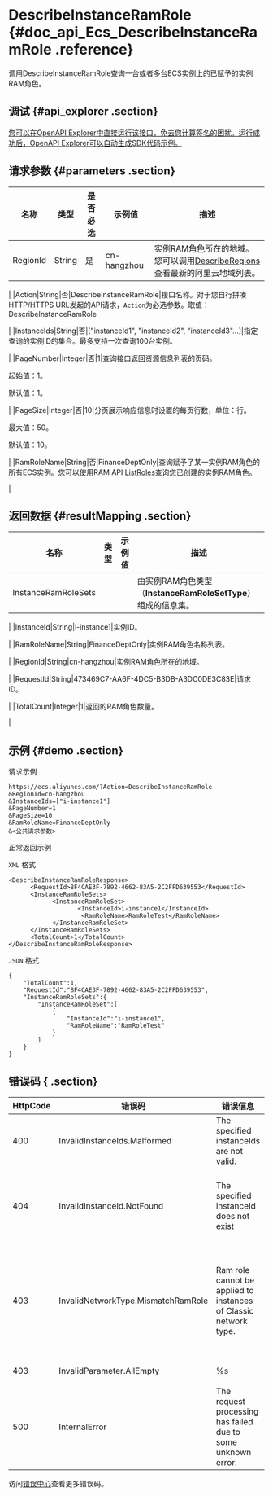 # DescribeInstanceRamRole {#doc_api_Ecs_DescribeInstanceRamRole .reference}

调用DescribeInstanceRamRole查询一台或者多台ECS实例上的已赋予的实例RAM角色。

## 调试 {#api_explorer .section}

[您可以在OpenAPI Explorer中直接运行该接口，免去您计算签名的困扰。运行成功后，OpenAPI Explorer可以自动生成SDK代码示例。](https://api.aliyun.com/#product=Ecs&api=DescribeInstanceRamRole&type=RPC&version=2014-05-26)

## 请求参数 {#parameters .section}

|名称|类型|是否必选|示例值|描述|
|--|--|----|---|--|
|RegionId|String|是|cn-hangzhou|实例RAM角色所在的地域。您可以调用[DescribeRegions](~~25609~~)查看最新的阿里云地域列表。

 |
|Action|String|否|DescribeInstanceRamRole|接口名称。对于您自行拼凑HTTP/HTTPS URL发起的API请求，`Action`为必选参数。取值：DescribeInstanceRamRole

 |
|InstanceIds|String|否|\["instanceId1", "instanceId2", "instanceId3"…\]|指定查询的实例ID的集合。最多支持一次查询100台实例。

 |
|PageNumber|Integer|否|1|查询接口返回资源信息列表的页码。

 起始值：1。

 默认值：1。

 |
|PageSize|Integer|否|10|分页展示响应信息时设置的每页行数，单位：行。

 最大值：50。

 默认值：10。

 |
|RamRoleName|String|否|FinanceDeptOnly|查询赋予了某一实例RAM角色的所有ECS实例。您可以使用RAM API [ListRoles](~~28713~~)查询您已创建的实例RAM角色。

 |

## 返回数据 {#resultMapping .section}

|名称|类型|示例值|描述|
|--|--|---|--|
|InstanceRamRoleSets| | |由实例RAM角色类型（**InstanceRamRoleSetType**）组成的信息集。

 |
|InstanceId|String|i-instance1|实例ID。

 |
|RamRoleName|String|FinanceDeptOnly|实例RAM角色名称列表。

 |
|RegionId|String|cn-hangzhou|实例RAM角色所在的地域。

 |
|RequestId|String|473469C7-AA6F-4DC5-B3DB-A3DC0DE3C83E|请求ID。

 |
|TotalCount|Integer|1|返回的RAM角色数量。

 |

## 示例 {#demo .section}

请求示例

``` {#request_demo}
https://ecs.aliyuncs.com/?Action=DescribeInstanceRamRole
&RegionId=cn-hangzhou
&InstanceIds=["i-instance1"]
&PageNumber=1
&PageSize=10
&RamRoleName=FinanceDeptOnly
&<公共请求参数>
```

正常返回示例

`XML` 格式

``` {#xml_return_success_demo}
<DescribeInstanceRamRoleResponse>
      <RequestId>8F4CAE3F-7892-4662-83A5-2C2FFD639553</RequestId>
      <InstanceRamRoleSets>
            <InstanceRamRoleSet>
                   <InstanceId>i-instance1</InstanceId>
                    <RamRoleName>RamRoleTest</RamRoleName>
            </InstanceRamRoleSet>
      </InstanceRamRoleSets>
      <TotalCount>1</TotalCount>
</DescribeInstanceRamRoleResponse>
```

`JSON` 格式

``` {#json_return_success_demo}
{
	"TotalCount":1,
	"RequestId":"8F4CAE3F-7892-4662-83A5-2C2FFD639553",
	"InstanceRamRoleSets":{
		"InstanceRamRoleSet":[
			{
				"InstanceId":"i-instance1",
				"RamRoleName":"RamRoleTest"
			}
		]
	}
}
```

## 错误码 { .section}

|HttpCode|错误码|错误信息|描述|
|--------|---|----|--|
|400|InvalidInstanceIds.Malformed|The specified instanceIds are not valid.|指定的多个 InstanceId 不合法。|
|404|InvalidInstanceId.NotFound|The specified instanceId does not exist|指定的实例不存在，请您检查实例ID是否正确。|
|403|InvalidNetworkType.MismatchRamRole|Ram role cannot be applied to instances of Classic network type.|实例 RAM 角色不能被用于经典网络实例，RAM 角色只能使用在 VPC 实例上。|
|403|InvalidParameter.AllEmpty|%s|缺失必需参数。|
|500|InternalError|The request processing has failed due to some unknown error.|内部错误，请重试。如果多次尝试失败，请提交工单|

访问[错误中心](https://error-center.aliyun.com/status/product/Ecs)查看更多错误码。

